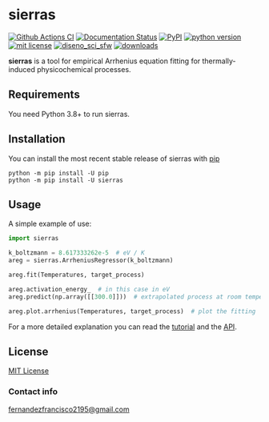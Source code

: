 # sierras

[![Github Actions CI](https://github.com/fernandezfran/sierras/actions/workflows/sierras_ci.yml/badge.svg)](https://github.com/fernandezfran/sierras/actions/workflows/sierras_ci.yml)
[![Documentation Status](https://readthedocs.org/projects/sierras/badge/?version=latest)](https://sierras.readthedocs.io/en/latest/?badge=latest)
[![PyPI](https://img.shields.io/pypi/v/sierras)](https://pypi.org/project/sierras/)
[![python version](https://img.shields.io/badge/python-3.8%2B-77b7fe)](https://www.python.org/)
[![mit license](https://img.shields.io/badge/License-MIT-fcf695)](https://github.com/fernandezfran/sierras/blob/main/LICENSE)
[![diseno_sci_sfw](https://img.shields.io/badge/DiSoftCompCi-FAMAF-ffda00)](https://github.com/leliel12/diseno_sci_sfw)
[![downloads](https://static.pepy.tech/badge/sierras)](https://pepy.tech/project/sierras)

**sierras** is a tool for empirical Arrhenius equation fitting for 
thermally-induced physicochemical processes.


## Requirements

You need Python 3.8+ to run sierras.


## Installation

You can install the most recent stable release of sierras with 
[pip](https://pip.pypa.io/en/latest/)

```
python -m pip install -U pip
python -m pip install -U sierras
```


## Usage

A simple example of use:

```python
import sierras

k_boltzmann = 8.617333262e-5  # eV / K
areg = sierras.ArrheniusRegressor(k_boltzmann)

areg.fit(Temperatures, target_process)

areg.activation_energy_  # in this case in eV
areg.predict(np.array([[300.0]]))  # extrapolated process at room temperature

areg.plot.arrhenius(Temperatures, target_process)  # plot the fitting
```


For a more detailed explanation you can read the 
[tutorial](https://sierras.readthedocs.io/en/latest/tutorial.html) 
and the [API](https://sierras.readthedocs.io/en/latest/api.html).


## License

[MIT License](https://github.com/fernandezfran/sierras/blob/master/LICENSE)


### Contact info

<fernandezfrancisco2195@gmail.com>
